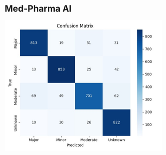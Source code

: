 # Med-Pharma AI

<img src="data\output\final\confusion_matrix.png" alt="Confusion Matrix" width="600"/>

